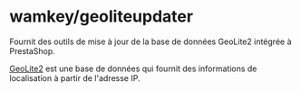 # wamkey/geoliteupdater

Fournit des outils de mise à jour de la base de données GeoLite2 intégrée à PrestaShop.

[GeoLite2](https://dev.maxmind.com/geoip/geolite2-free-geolocation-data) est une base de données qui fournit des informations de localisation à partir de l'adresse IP.
